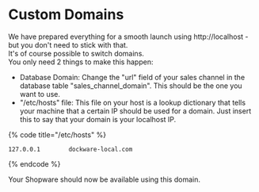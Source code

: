 # Custom Domains

We have prepared everything for a smooth launch using http://localhost - but you don't need to stick with that.  
It's of course possible to switch domains.  
You only need 2 things to make this happen:

* Database Domain: Change the "url" field of your sales channel in the database table "sales\_channel\_domain". This should be the one you want to use.  
* "/etc/hosts" file: This file on your host is a lookup dictionary that tells your machine that a certain IP should be used for a domain. Just insert this to say that your domain is your localhost IP. 

{% code title="/etc/hosts" %}
```text
127.0.0.1        dockware-local.com
```
{% endcode %}

  
Your Shopware should now be available using this domain.

